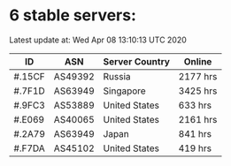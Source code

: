 # 6 stable servers:

Latest update at: Wed Apr 08 13:10:13 UTC 2020

| ID | ASN | Server Country | Online |
| -- | --- | -------------- | ------ |
| #.15CF | AS49392 | Russia | 2177 hrs |
| #.7F1D | AS63949 | Singapore | 3425 hrs |
| #.9FC3 | AS53889 | United States | 633 hrs |
| #.E069 | AS40065 | United States | 2161 hrs |
| #.2A79 | AS63949 | Japan | 841 hrs |
| #.F7DA | AS45102 | United States | 419 hrs |

